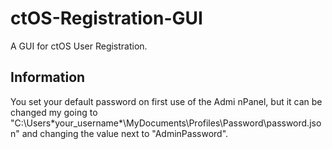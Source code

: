 # ctOS-Registration-GUI
A GUI for ctOS User Registration.

## Information
You set your default password on first use of the Admi nPanel, but it can be changed my going to "C:\Users\*your_username*\MyDocuments\Profiles\Password\password.json" and changing the value next to "AdminPassword".
